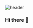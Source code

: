 ![header](https://capsule-render.vercel.app/api?type=waving&color=gradient&height=230&section=footer&text=Welcome👋&fontSize=70&fontAlignY=75&desc=Place%20of%20Challenge&descAlignY=55)

### Hi there 👋

<!--
**yeonju52/yeonju52** is a ✨ _special_ ✨ repository because its `README.md` (this file) appears on your GitHub profile.

Here are some ideas to get you started:

- 🔭 I’m currently working on ...
- 🌱 I’m currently learning ...
- 👯 I’m looking to collaborate on ...
- 🤔 I’m looking for help with ...
- 💬 Ask me about ...
- 📫 How to reach me: ...
- 😄 Pronouns: ...
- ⚡ Fun fact: ...
-->
